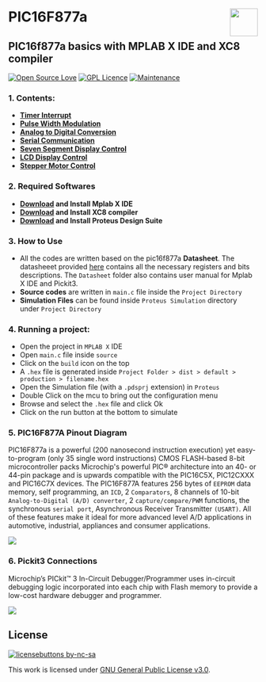 # PIC16F877a <img src="http://www.myiconfinder.com/uploads/iconsets/128-128-87f1bbedb91a289956f3e90b14853b92-chip.png" width="56" height="56" align="right"/> 
## PIC16f877a basics with MPLAB X IDE and XC8 compiler 
[![Open Source Love](https://badges.frapsoft.com/os/v2/open-source.svg?v=103)](https://github.com/ellerbrock/open-source-badges/) [![GPL Licence](https://badges.frapsoft.com/os/gpl/gpl.svg?v=103)](https://opensource.org/licenses/GPL-3.0/) [![Maintenance](https://img.shields.io/badge/Maintained%3F-yes-green.svg)](https://GitHub.com/Naereen/StrapDown.js/graphs/commit-activity) 
### 1. Contents:
- **[Timer Interrupt](https://github.com/atick-faisal/PIC16F877a/tree/master/Timer)**
- **[Pulse Width Modulation](https://github.com/atick-faisal/PIC16F877a/tree/master/PWM)**
- **[Analog to Digital Conversion](https://github.com/atick-faisal/PIC16F877a/tree/master/Analog%20to%20Digital%20Conv)**
- **[Serial Communication](https://github.com/atick-faisal/PIC16F877a/tree/master/Serial%20Communication)**
- **[Seven Segment Display Control](https://github.com/atick-faisal/PIC16F877a/tree/master/Seven%20Segment%20Display)**
- **[LCD Display Control](https://github.com/atick-faisal/PIC16F877a/tree/master/LCD%20Display)**
- **[Stepper Motor Control](https://github.com/atick-faisal/PIC16F877a/tree/master/Stepper%20Motor)**

### 2. Required Softwares
- **[Download](https://www.microchip.com/mplab/mplab-x-ide) and Install Mplab X IDE**
- **[Download](https://www.microchip.com/mplab/compilers) and Install XC8 compiler**
- **[Download](https://www.labcenter.com/downloads/) and Install Proteus Design Suite**

### 3. How to Use
- All the codes are written based on the pic16f877a **Datasheet**. The datasheeet provided [here](https://github.com/atick-faisal/PIC16F877a/blob/master/Datasheet/pic16f877a.pdf) contains all the necessary registers and bits descriptions. The `Datasheet` folder also contains user manual for Mplab X IDE and Pickit3. 
- **Source codes** are written in `main.c` file inside the `Project Directory`
- **Simulation Files** can be found inside `Proteus Simulation` directory under `Project Directory`
### 4. Running a project:
- Open the project in `MPLAB X` IDE
- Open `main.c` file inside `source`
- Click on the `build` icon on the top
- A `.hex` file is generated inside `Project Folder > dist > default > production > filename.hex`
- Open the Simulation file (with a `.pdsprj` extension) in `Proteus`
- Double Click on the mcu to bring out the configuration menu
- Browse and select the `.hex` file and click Ok
- Click on the run button at the bottom to simulate

### 5. PIC16F877A Pinout Diagram
PIC16F877a is a powerful (200 nanosecond instruction execution) yet easy-to-program (only 35 single word instructions) CMOS FLASH-based 8-bit microcontroller packs Microchip's powerful PIC® architecture into an 40- or 44-pin package and is upwards compatible with the PIC16C5X, PIC12CXXX and PIC16C7X devices. The PIC16F877A features 256 bytes of `EEPROM` data memory, self programming, an `ICD`, 2 `Comparators`, 8 channels of 10-bit `Analog-to-Digital (A/D) converter`, 2 `capture/compare/PWM` functions, the synchronous `serial port`, Asynchronous Receiver Transmitter `(USART)`. All of these features make it ideal for more advanced level A/D applications in automotive, industrial, appliances and consumer applications.

![](https://www.researchgate.net/profile/Paulo_Blikstein2/publication/288872085/figure/fig10/AS:614303967236126@1523472887787/A-very-popular-microcontroller-PIC-16F877A-and-its-pinout-diagram.png)

### 6. Pickit3 Connections
Microchip’s PICkit™ 3 In-Circuit Debugger/Programmer uses in-circuit debugging logic incorporated into each chip with Flash memory to provide a low-cost hardware debugger and programmer.

![](https://mvdlande.files.wordpress.com/2016/02/pickit3-pickit3-5-connection-diagram.png)

## License
[![licensebuttons by-nc-sa](https://licensebuttons.net/l/by-nc-sa/3.0/88x31.png)](https://creativecommons.org/licenses/by-nc-sa/4.0)

This work is licensed under [GNU General Public License v3.0](https://github.com/atick-faisal/PIC16F877a/blob/master/LICENSE). 
